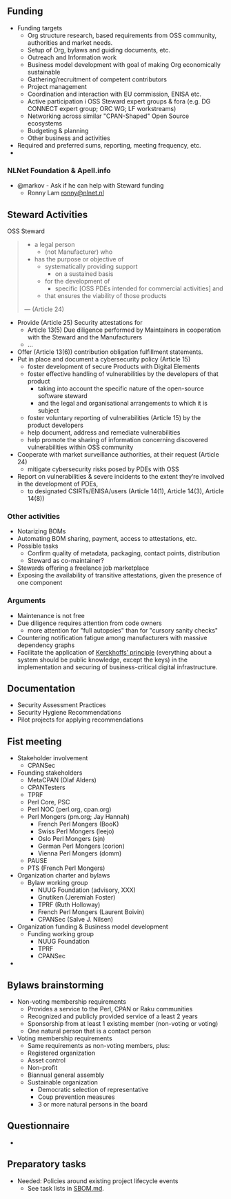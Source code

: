 
## Funding

- Funding targets
  - Org structure research, based requirements from OSS community, authorities and market needs.
  - Setup of Org, bylaws and guiding documents, etc.
  - Outreach and Information work
  - Business model development with goal of making Org economically sustainable
  - Gathering/recruitment of competent contributors
  - Project management
  - Coordination and interaction with EU commission, ENISA etc.
  - Active participation i OSS Steward expert groups & fora (e.g. DG CONNECT expert group; ORC WG; LF workstreams)
  - Networking across similar "CPAN-Shaped" Open Source ecosystems
  - Budgeting & planning
  - Other business and activities
- Required and preferred sums, reporting, meeting frequency, etc.
- 

### NLNet Foundation & Apell.info

- @markov - Ask if he can help with Steward funding
    - Ronny Lam <ronny@nlnet.nl>


## Steward Activities

OSS Steward

> * a legal person
>   * (not Manufacturer) who
> * has the purpose or objective of
>   * systematically providing support
>     * on a sustained basis
>   * for the development of 
>     * specific [OSS PDEs intended for commercial activities] and
>   * that ensures the viability of those products
>
> — (Article 24)

- Provide (Article 25) Security attestations for
  - Article 13(5) Due diligence performed by Maintainers in cooperation with the Steward and the Manufacturers
  - …
- Offer (Article 13(6)) contribution obligation fulfillment statements.
- Put in place and document a cybersecurity policy (Article 15)
  - foster development of secure Products with Digital Elements
  - foster effective handling of vulnerabilities by the developers of that product
    - taking into account the specific nature of the open-source software steward
    - and the legal and organisational arrangements to which it is subject
  - foster voluntary reporting of vulnerabilities (Article 15) by the product developers
  - help document, address and remediate vulnerabilities
  - help promote the sharing of information concerning discovered vulnerabilities within OSS community
- Cooperate with market surveillance authorities, at their request (Article 24)
  - mitigate cybersecurity risks posed by PDEs with OSS
- Report on vulnerabilities & severe incidents to the extent they’re involved in the development of PDEs,
  - to designated CSIRTs/ENISA/users (Article 14(1), Article 14(3), Article 14(8))

### Other activities

- Notarizing BOMs
- Automating BOM sharing, payment, access to attestations, etc.
- Possible tasks
  - Confirm quality of metadata, packaging, contact points, distribution
  - Steward as co-maintainer?
- Stewards offering a freelance job marketplace
- Exposing the availability of transitive attestations, given the presence of one component

### Arguments

- Maintenance is not free
- Due diligence requires attention from code owners
  - more attention for "full autopsies" than for "cursory sanity checks"
- Countering notification fatigue among manufacturers with massive dependency graphs
- Facilitate the application of [Kerckhoffs’ principle](https://en.wikipedia.org/wiki/Kerckhoffs%27s_principle) (everything about a system should be public knowledge, except the keys) in the implementation and securing of business-critical digital infrastructure.


## Documentation

- Security Assessment Practices
- Security Hygiene Recommendations
- Pilot projects for applying recommendations


## Fist meeting
- Stakeholder involvement
  - CPANSec
- Founding stakeholders
  - MetaCPAN (Olaf Alders)
  - CPANTesters
  - TPRF
  - Perl Core, PSC
  - Perl NOC (perl.org, cpan.org)
  - Perl Mongers (pm.org; Jay Hannah)
    - French Perl Mongers (BooK)
    - Swiss Perl Mongers (leejo)
    - Oslo Perl Mongers (sjn)
    - German Perl Mongers (corion)
    - Vienna Perl Mongers (domm)
  - PAUSE
  - PTS (French Perl Mongers)
- Organization charter and bylaws
  - Bylaw working group
    - NUUG Foundation (advisory, XXX)
    - Gnutiken (Jeremiah Foster)
    - TPRF (Ruth Holloway)
    - French Perl Mongers (Laurent Boivin)
    - CPANSec (Salve J. Nilsen)
- Organization funding & Business model development
  - Funding working group
    - NUUG Foundation
    - TPRF
    - CPANSec
- 

## Bylaws brainstorming
- Non-voting membership requirements
  - Provides a service to the Perl, CPAN or Raku communities
  - Recognized and publicly provided service of a least 2 years
  - Sponsorship from at least 1 existing member (non-voting or voting)
  - One natural person that is a contact person
- Voting membership requirements
  - Same requirements as non-voting members, plus:
  - Registered organization
  - Asset control
  - Non-profit
  - Biannual general assembly
  - Sustainable organization
    - Democratic selection of representative
    - Coup prevention measures
    - 3 or more natural persons in the board

## Questionnaire

- 

## Preparatory tasks

- Needed: Policies around existing project lifecycle events
  - See task lists in [SBOM.md](SBOM.md).

